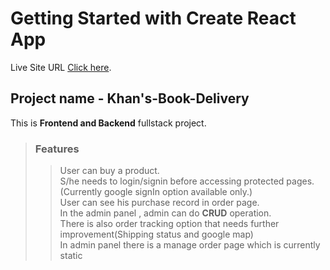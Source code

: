 # Getting Started with Create React App

Live Site URL [Click here](https://.netlify.app/).

## Project name - Khan's-Book-Delivery

This is **Frontend and Backend** fullstack project.  


> ### Features
>> User can buy a product.  
>> S/he needs to login/signin before accessing protected pages.(Currently google signIn option available only.)  
>> User can see his purchase record in order page.  
>> In the admin panel , admin can do **CRUD** operation.   
>> There is also order tracking option that needs further improvement(Shipping status and google map)  
>> In admin panel there is a manage order page which is currently static  



